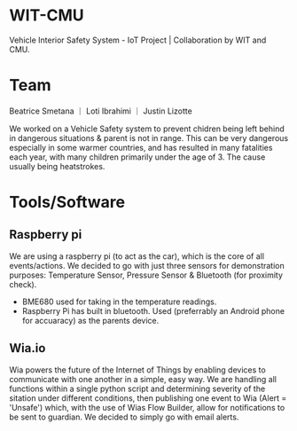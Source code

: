 # WIT-CMU
Vehicle Interior Safety System - IoT Project | Collaboration by WIT and CMU. 

# Team
Beatrice Smetana ｜ Loti Ibrahimi ｜ Justin Lizotte

We worked on a Vehicle Safety system to prevent chidren being left behind in dangerous situations & parent is not in range. This can be very dangerous especially in some warmer countries, and has resulted in many fatalities each year, with many children primarily under the age of 3. The cause usually being heatstrokes.

# Tools/Software
## Raspberry pi
We are using a raspberry pi (to act as the car), which is the core of all events/actions. We decided to go with just three sensors for demonstration purposes: Temperature Sensor, Pressure Sensor & Bluetooth (for proximity check). 

- BME680 used for taking in the temperature readings. 
- Raspberry Pi has built in bluetooth. Used (preferrably an Android phone for accuaracy) as the parents device.

## Wia.io
Wia powers the future of the Internet of Things by enabling devices to communicate with one another in a simple, easy way. We are handling all functions within a single python script and determining severity of the sitation under different conditions, then publishing one event to Wia (Alert = 'Unsafe') which, with the use of Wias Flow Builder, allow for notifications to be sent to guardian. We decided to simply go with email alerts. 
